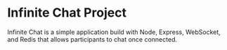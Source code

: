 # Infinite Chat Project

Infinite Chat is a simple application build with Node, Express, WebSocket, and Redis that allows participants to chat once connected.

